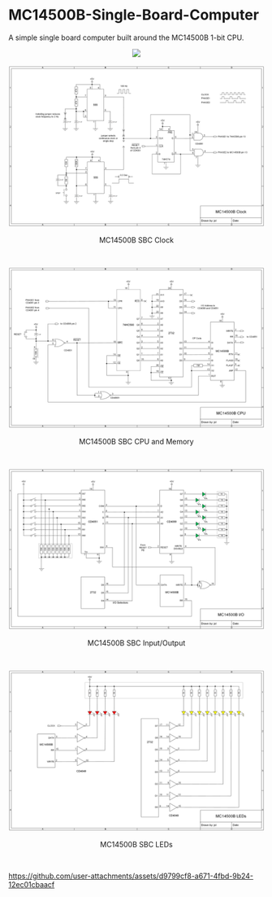 # MC14500B-Single-Board-Computer
A simple single board computer built around the MC14500B 1-bit CPU.
<p align="center"><img src="/images/MC14500B SBC.mp4"/>
<p align="center"><img src="/images/MC14500B SBC Clock.png"/>
<p align="center">MC14500B SBC Clock</p><br>
<p align="center"><img src="/images/MC14500B SBC CPU+Memory.png"/>
<p align="center">MC14500B SBC CPU and Memory</p><br>
<p align="center"><img src="/images/MC14500B SBC Input+Output.png"/>
<p align="center">MC14500B SBC Input/Output</p><br>
<p align="center"><img src="/images/MC14500B SBC LEDs.png"/>
<p align="center">MC14500B SBC LEDs</p><br>


https://github.com/user-attachments/assets/d9799cf8-a671-4fbd-9b24-12ec01cbaacf

